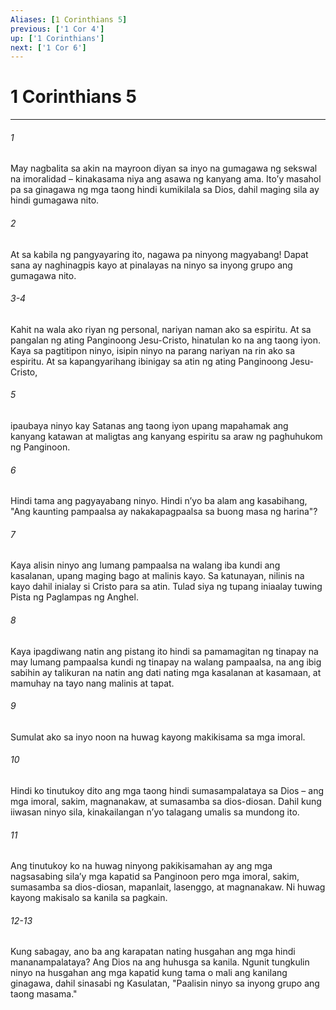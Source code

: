 ```yaml
---
Aliases: [1 Corinthians 5]
previous: ['1 Cor 4']
up: ['1 Corinthians']
next: ['1 Cor 6']
---
```

# 1 Corinthians 5

***

###### 1
May nagbalita sa akin na mayroon diyan sa inyo na gumagawa ng sekswal na imoralidad – kinakasama niya ang asawa ng kanyang ama. Itoʼy masahol pa sa ginagawa ng mga taong hindi kumikilala sa Dios, dahil maging sila ay hindi gumagawa nito. 

###### 2
At sa kabila ng pangyayaring ito, nagawa pa ninyong magyabang! Dapat sana ay naghinagpis kayo at pinalayas na ninyo sa inyong grupo ang gumagawa nito.

###### 3-4
Kahit na wala ako riyan ng personal, nariyan naman ako sa espiritu. At sa pangalan ng ating Panginoong Jesu-Cristo, hinatulan ko na ang taong iyon. Kaya sa pagtitipon ninyo, isipin ninyo na parang nariyan na rin ako sa espiritu. At sa kapangyarihang ibinigay sa atin ng ating Panginoong Jesu-Cristo, 

###### 5
ipaubaya ninyo kay Satanas ang taong iyon upang mapahamak ang kanyang katawan at maligtas ang kanyang espiritu sa araw ng paghuhukom ng Panginoon. 

###### 6
Hindi tama ang pagyayabang ninyo. Hindi nʼyo ba alam ang kasabihang, "Ang kaunting pampaalsa ay nakakapagpaalsa sa buong masa ng harina"? 

###### 7
Kaya alisin ninyo ang lumang pampaalsa na walang iba kundi ang kasalanan, upang maging bago at malinis kayo. Sa katunayan, nilinis na kayo dahil inialay si Cristo para sa atin. Tulad siya ng tupang iniaalay tuwing Pista ng Paglampas ng Anghel. 

###### 8
Kaya ipagdiwang natin ang pistang ito hindi sa pamamagitan ng tinapay na may lumang pampaalsa kundi ng tinapay na walang pampaalsa, na ang ibig sabihin ay talikuran na natin ang dati nating mga kasalanan at kasamaan, at mamuhay na tayo nang malinis at tapat. 

###### 9
Sumulat ako sa inyo noon na huwag kayong makikisama sa mga imoral. 

###### 10
Hindi ko tinutukoy dito ang mga taong hindi sumasampalataya sa Dios – ang mga imoral, sakim, magnanakaw, at sumasamba sa dios-diosan. Dahil kung iiwasan ninyo sila, kinakailangan nʼyo talagang umalis sa mundong ito. 

###### 11
Ang tinutukoy ko na huwag ninyong pakikisamahan ay ang mga nagsasabing silaʼy mga kapatid sa Panginoon pero mga imoral, sakim, sumasamba sa dios-diosan, mapanlait, lasenggo, at magnanakaw. Ni huwag kayong makisalo sa kanila sa pagkain.

###### 12-13
Kung sabagay, ano ba ang karapatan nating husgahan ang mga hindi mananampalataya? Ang Dios na ang huhusga sa kanila. Ngunit tungkulin ninyo na husgahan ang mga kapatid kung tama o mali ang kanilang ginagawa, dahil sinasabi ng Kasulatan, "Paalisin ninyo sa inyong grupo ang taong masama."
